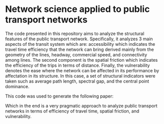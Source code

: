 # Network science applied to public transport networks

The code presented in this repository aims to analyze the structural features of the public transport network. Specifically, it analyzes 3 main aspects of the transit system which are: accessibility which indicates the travel time efficiency that the network can bring derived mainly from the geometry of the lines, headway, commercial speed, and connectivity among lines.  The second component is the spatial friction which indicates the efficiency of the trips in terms of distance. Finally, the vulnerability denotes the ease where the network can be affected in its performance by affectation in its structure. In this case, a set of structural indicators were taken such as average path length, spectral gap, and the central point dominance.

This code was used to generate the following paper: 




Which in the end is a very pragmatic approach to analyze public transport networks in terms of efficiency of travel time, spatial friction, and vulnerability. 
